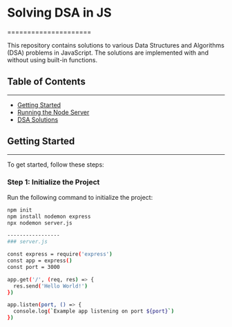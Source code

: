 # Solving DSA in JS
 =====================

This repository contains solutions to various Data Structures and Algorithms (DSA) problems in JavaScript. The solutions are implemented with and without using built-in functions.

## Table of Contents
-----------------

* [Getting Started](#getting-started)
* [Running the Node Server](#running-the-node-server)
* [DSA Solutions](#dsa-solutions)

## Getting Started
---------------

To get started, follow these steps:

### Step 1: Initialize the Project

Run the following command to initialize the project:
```bash
npm init
npm install nodemon express
npx nodemon server.js

-----------------
### server.js

const express = require('express')
const app = express()
const port = 3000

app.get('/', (req, res) => {
  res.send('Hello World!')
})

app.listen(port, () => {
  console.log(`Example app listening on port ${port}`)
})
